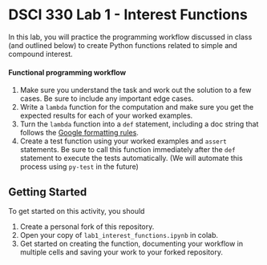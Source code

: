 # DSCI 330 Lab 1 - Interest Functions

In this lab, you will practice the programming workflow discussed in class (and outlined below) to create Python functions related to simple and compound interest.

#### Functional programming workflow

1. Make sure you understand the task and work out the solution to a few cases.  Be sure to include any important edge cases.
2. Write a `lambda` function for the computation and make sure you get the expected results for each of your worked examples.
3. Turn the `lambda` function into a `def` statement, including a doc string that follows the [Google formatting rules](https://google.github.io/styleguide/pyguide.html#383-functions-and-methods).
4. Create a test function using your worked examples and `assert` statements.  Be sure to call this function immediately after the `def` statement to execute the tests automatically.  (We will automate this process using `py-test` in the future)

## Getting Started

To get started on this activity, you should

1. Create a personal fork of this repository.
2. Open your copy of `lab1_interest_functions.ipynb` in colab.
3. Get started on creating the function, documenting your workflow in multiple cells and saving your work to your forked repository.
